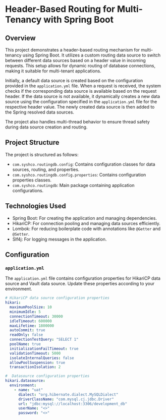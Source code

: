 # Header-Based Routing for Multi-Tenancy with Spring Boot

## Overview

This project demonstrates a header-based routing mechanism for multi-tenancy using Spring Boot. It utilizes a custom routing data source to switch between different data sources based on a header value in incoming requests. This setup allows for dynamic routing of database connections, making it suitable for multi-tenant applications.

Initially, a default data source is created based on the configuration provided in the `application.yml` file. When a request is received, the system checks if the corresponding data source is available based on the request header. If the data source is not available, it dynamically creates a new data source using the configuration specified in the `application.yml` file for the respective header value. The newly created data source is then added to the Spring resolved data sources.

The project also handles multi-thread behavior to ensure thread safety during data source creation and routing.

## Project Structure

The project is structured as follows:

- `com.syshco.routingdb.config`: Contains configuration classes for data sources, routing, and properties.
- `com.syshco.routingdb.config.properties`: Contains configuration properties classes.
- `com.syshco.routingdb`: Main package containing application configurations.

## Technologies Used

- Spring Boot: For creating the application and managing dependencies.
- HikariCP: For connection pooling and managing data sources efficiently.
- Lombok: For reducing boilerplate code with annotations like `@Getter` and `@Setter`.
- Slf4j: For logging messages in the application.

## Configuration

### `application.yml`

The `application.yml` file contains configuration properties for HikariCP data source and Vault data source. Update these properties according to your environment.

```yaml
# HikariCP data source configuration properties
hikari:
  maximumPoolSize: 10
  minimumIdle: 5
  connectionTimeout: 30000
  idleTimeout: 600000
  maxLifetime: 1800000
  autoCommit: true
  readOnly: false
  connectionTestQuery: "SELECT 1"
  poolName: true
  initializationFailTimeout: true
  validationTimeout: 5000
  isolateInternalQueries: false
  allowPoolSuspension: true
  transactionIsolation: 2

#  Datasource configuration properties
hikari.datasource:
  environment:
    - name: "uat"
      dialect: "org.hibernate.dialect.MySQLDialect"
      driverClassName: "com.mysql.cj.jdbc.Driver"
      url: "jdbc:mysql://localhost:3306/development_db"
      userName: "<>"
      password: "<>"
     
